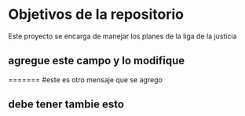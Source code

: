 # Objetivos de la repositorio

Este proyecto se encarga de manejar los planes de la liga de la justicia


## agregue  este  campo y lo  modifique
=======
#este  es  otro  mensaje que se agrego

## debe tener  tambie  esto 



